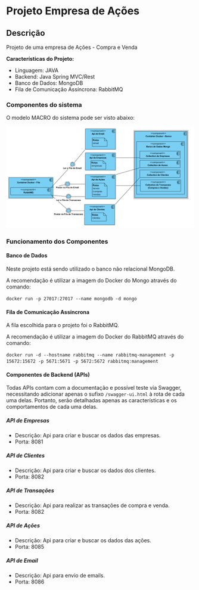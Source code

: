 # Projeto Empresa de Ações

## Descrição

Projeto de uma empresa de Ações - Compra e Venda

**Características do Projeto:**
- Linguagem: JAVA
- Backend: Java Spring MVC/Rest
- Banco de Dados: MongoDB
- Fila de Comunicação Assíncrona: RabbitMQ

### Componentes do sistema

O modelo MACRO do sistema pode ser visto abaixo:

![alt text](https://github.com/1ucas/projeto-empresa-acoes/blob/master/prj-resources/DiagramaComponentes.png)

### Funcionamento dos Componentes

#### Banco de Dados

Neste projeto está sendo utilizado o banco não relacional MongoDB.

A recomendação é utilizar a imagem do Docker do Mongo através do comando:

``` docker run -p 27017:27017 --name mongodb -d mongo ```

#### Fila de Comunicação Assíncrona

A fila escolhida para o projeto foi o RabbitMQ.

A recomendação é utilizar a imagem do Docker do RabbitMQ através do comando:

``` docker run -d --hostname rabbitmq --name rabbitmq-management -p 15672:15672 -p 5671:5671 -p 5672:5672 rabbitmq:management ```

#### Componentes de Backend (APIs)

Todas APIs contam com a documentação e possível teste via Swagger, necessitando adicionar apenas o sufixo ```/swagger-ui.html``` à rota de cada uma delas. Portanto, serão detalhadas apenas as características e os comportamentos de cada uma delas.

##### API de Empresas

- Descrição:
Api para criar e buscar os dados das empresas.
- Porta: 8081

##### API de Clientes

- Descrição:
Api para criar e buscar os dados dos clientes.
- Porta: 8082

##### API de Transações

- Descrição:
Api para realizar as transações de compra e venda.
- Porta: 8082

##### API de Ações

- Descrição:
Api para criar e buscar os dados das ações.
- Porta: 8085

##### API de Email

- Descrição:
Api para envio de emails.
- Porta: 8086

